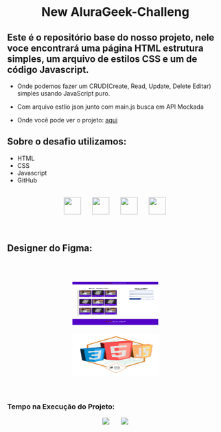 <div align="center">
    <h1>New AluraGeek-Challeng</h1>
</div>

## Este é o repositório base do nosso projeto, nele voce encontrará uma página  HTML estrutura simples, um arquivo de estilos CSS e um de código Javascript.

- Onde podemos fazer um CRUD(Create, Read, Update, Delete Editar) simples usando JavaScript puro.  

- Com arquivo estlio json junto com main.js busca em API Mockada 

- Onde você pode  ver o projeto: [aqui](https://pedrozef.github.io/new-AluraGeek-Challege/)

## Sobre o desafio utilizamos:
- HTML
- CSS
- Javascript
- GitHub
<br></br>
<div align="center">
    <img src="https://cdn.jsdelivr.net/gh/devicons/devicon/icons/html5/html5-original.svg" width="40" height="40" hspace="10">
    <img src="https://cdn.jsdelivr.net/gh/devicons/devicon/icons/css3/css3-original.svg" width="40" height="40" hspace="12">
    <img src="https://cdn.jsdelivr.net/gh/devicons/devicon/icons/javascript/javascript-original.svg" width="40" height="40" hspace="10">  
    <img src="https://cdn.jsdelivr.net/gh/devicons/devicon/icons/git/git-original.svg" width="40" height="40" hspace="12">
</div>
<br><br>

## Designer do Figma:
<br><br>
<div align="center">
    <img src="project/Desktop.png" width="200" height="100" hspace="25">
    <br><br>
     <img src="project/Badge-AluraGeek.png" width="200" height="100" hspace="25">
</div>
<br><br>

### Tempo na Execução do Projeto:
<div align="center">
    <img src="https://img.shields.io/badge/IN%C3%8DCIO-15%2F05%2F2024-green" hspace="12"/>
    <img src="https://img.shields.io/badge/T%C3%89RMINO-21%2F05%2F2024-red" hspace="12"/>
</div>
